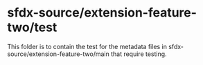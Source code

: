 # sfdx-source/extension-feature-two/test

This folder is to contain the test for the metadata files in sfdx-source/extension-feature-two/main that require testing.
